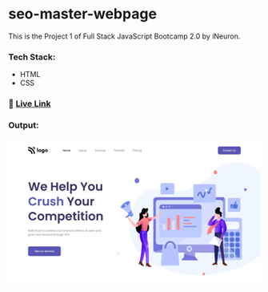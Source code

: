 # seo-master-webpage
This is the Project 1 of Full Stack JavaScript Bootcamp 2.0 by iNeuron.

### Tech Stack:
- HTML
- CSS

### :rocket: [Live Link](https://seo-master-webpage.netlify.app)

### Output:

![seo-master-output](seo-master-output.png)
